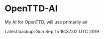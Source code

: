 # OpenTTD-AI
My AI for OpenTTD, will use primarily air

Latest backup: Sun Sep 15 16:37:02 UTC 2019
